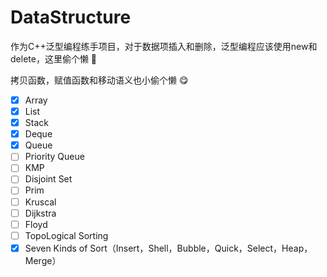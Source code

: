 ﻿# DataStructure

作为C++泛型编程练手项目，对于数据项插入和删除，泛型编程应该使用new和delete，这里偷个懒 :rofl:

拷贝函数，赋值函数和移动语义也小偷个懒 :yum:

* [X]  Array
* [X]  List
* [X]  Stack
* [X]  Deque
* [X]  Queue
* [ ]  Priority Queue
* [ ]  KMP
* [ ]  Disjoint Set
* [ ]  Prim
* [ ]  Kruscal
* [ ]  Dijkstra
* [ ]  Floyd
* [ ]  TopoLogical Sorting
* [X]  Seven Kinds of Sort（Insert，Shell，Bubble，Quick，Select，Heap，Merge）
